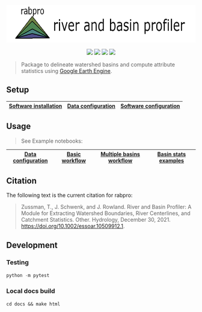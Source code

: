 
<p align="center">
<a href='https:///VeinsOfTheEarth.github.io/rabpro/'><img src="docs/_static/logo_banner.png" height=100/></a>
</p>

<p align="center">
  <a href=https://pypi.org/project/rabpro/><img src=https://img.shields.io/pypi/v/rabpro.svg></a>
  <a href=https://github.com/psf/black><img src=https://img.shields.io/badge/code%20style-black-000000.svg></a>
  <a href=https://anaconda.org/conda-forge/rabpro><img src=https://anaconda.org/conda-forge/rabpro/badges/version.svg></a>
  <a href=https://github.com/VeinsOfTheEarth/rabpro/actions/workflows/build.yaml><img src=https://github.com/VeinsOfTheEarth/rabpro/actions/workflows/build.yaml/badge.svg></a>
</p>

> Package to delineate watershed basins and compute attribute statistics using [Google Earth Engine](https://developers.google.com/earth-engine/).

## Setup

|[Software installation](https://veinsoftheearth.github.io/rabpro/install/index.html)|[Data configuration](https://veinsoftheearth.github.io/rabpro/configure/index.html#data)|[Software configuration](https://veinsoftheearth.github.io/rabpro/configure/index.html#software)|
|--|--|--|

## Usage

> See Example notebooks:

|[Data configuration](https://veinsoftheearth.github.io/rabpro/examples/notebooks/downloading_data.html)|[Basic workflow](https://veinsoftheearth.github.io/rabpro/examples/notebooks/basic_example.html)|[Multiple basins workflow](https://veinsoftheearth.github.io/rabpro/examples/notebooks/multiple_basins.html)|[Basin stats examples](https://veinsoftheearth.github.io/rabpro/examples/notebooks/basin_stats.html)|
|--|--|--|--|

## Citation

The following text is the current citation for rabpro:

> Zussman, T., J. Schwenk, and J. Rowland. River and Basin Profiler: A Module for Extracting Watershed Boundaries, River Centerlines, and Catchment Statistics. Other. Hydrology, December 30, 2021. <https://doi.org/10.1002/essoar.10509912.1>.

## Development

### Testing

```python
python -m pytest
```

### Local docs build

```shell
cd docs && make html
```

